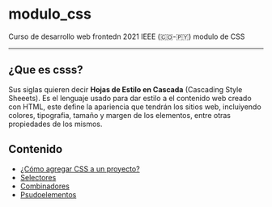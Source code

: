 # modulo_css
Curso de desarrollo web frontedn 2021 IEEE (🇨🇴-🇵🇾) modulo de CSS
________________________________________________________________

## ¿Que es csss?

Sus siglas quieren decir **Hojas de Estilo en Cascada** (Cascading Style Sheeets). Es el lenguaje usado para dar estilo a el contenido web creado con HTML, este define la apariencia que tendrán los sitios web, incluiyendo colores, tipografia, tamaño y margen de los elementos, entre otras propiedades de los mismos.

## Contenido
* [¿Cómo agregar CSS a un proyecto?](/como_agregar_css/)
* [Selectores](/selectores/)
* [Combinadores](/combinadores/)
* [Psudoelementos](/pseudos/)
